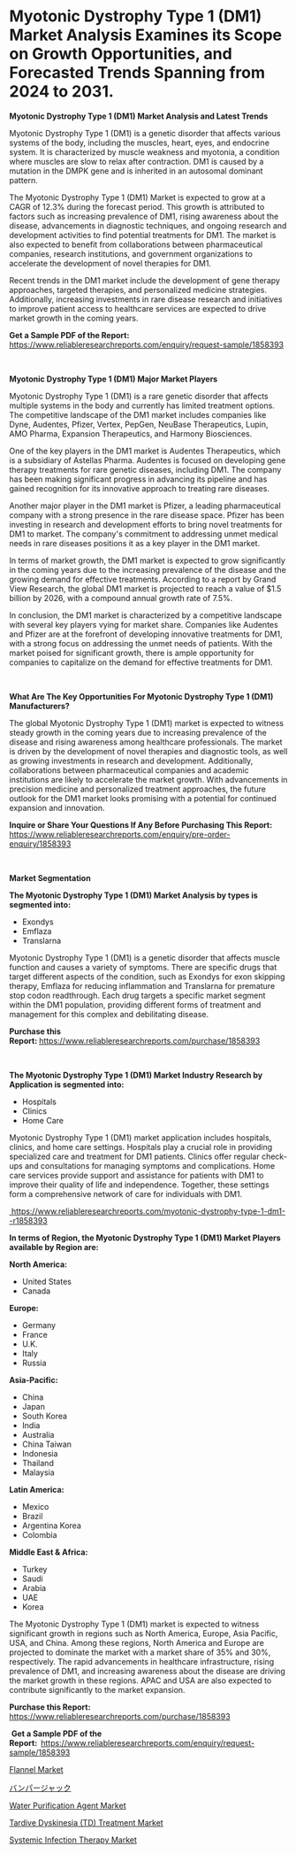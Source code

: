 <p><h1>Myotonic Dystrophy Type 1 (DM1) Market Analysis Examines its Scope on Growth Opportunities, and Forecasted Trends Spanning from 2024 to 2031.</h1></p><p><strong>Myotonic Dystrophy Type 1 (DM1) Market Analysis and Latest Trends</strong></p>
<p><p>Myotonic Dystrophy Type 1 (DM1) is a genetic disorder that affects various systems of the body, including the muscles, heart, eyes, and endocrine system. It is characterized by muscle weakness and myotonia, a condition where muscles are slow to relax after contraction. DM1 is caused by a mutation in the DMPK gene and is inherited in an autosomal dominant pattern.</p><p>The Myotonic Dystrophy Type 1 (DM1) Market is expected to grow at a CAGR of 12.3% during the forecast period. This growth is attributed to factors such as increasing prevalence of DM1, rising awareness about the disease, advancements in diagnostic techniques, and ongoing research and development activities to find potential treatments for DM1. The market is also expected to benefit from collaborations between pharmaceutical companies, research institutions, and government organizations to accelerate the development of novel therapies for DM1.</p><p>Recent trends in the DM1 market include the development of gene therapy approaches, targeted therapies, and personalized medicine strategies. Additionally, increasing investments in rare disease research and initiatives to improve patient access to healthcare services are expected to drive market growth in the coming years.</p></p>
<p><strong>Get a Sample PDF of the Report:&nbsp;</strong> <a href="https://www.reliableresearchreports.com/enquiry/request-sample/1858393">https://www.reliableresearchreports.com/enquiry/request-sample/1858393</a></p>
<p>&nbsp;</p>
<p><strong>Myotonic Dystrophy Type 1 (DM1) Major Market Players</strong></p>
<p><p>Myotonic Dystrophy Type 1 (DM1) is a rare genetic disorder that affects multiple systems in the body and currently has limited treatment options. The competitive landscape of the DM1 market includes companies like Dyne, Audentes, Pfizer, Vertex, PepGen, NeuBase Therapeutics, Lupin, AMO Pharma, Expansion Therapeutics, and Harmony Biosciences.</p><p>One of the key players in the DM1 market is Audentes Therapeutics, which is a subsidiary of Astellas Pharma. Audentes is focused on developing gene therapy treatments for rare genetic diseases, including DM1. The company has been making significant progress in advancing its pipeline and has gained recognition for its innovative approach to treating rare diseases.</p><p>Another major player in the DM1 market is Pfizer, a leading pharmaceutical company with a strong presence in the rare disease space. Pfizer has been investing in research and development efforts to bring novel treatments for DM1 to market. The company's commitment to addressing unmet medical needs in rare diseases positions it as a key player in the DM1 market.</p><p>In terms of market growth, the DM1 market is expected to grow significantly in the coming years due to the increasing prevalence of the disease and the growing demand for effective treatments. According to a report by Grand View Research, the global DM1 market is projected to reach a value of $1.5 billion by 2026, with a compound annual growth rate of 7.5%.</p><p>In conclusion, the DM1 market is characterized by a competitive landscape with several key players vying for market share. Companies like Audentes and Pfizer are at the forefront of developing innovative treatments for DM1, with a strong focus on addressing the unmet needs of patients. With the market poised for significant growth, there is ample opportunity for companies to capitalize on the demand for effective treatments for DM1.</p></p>
<p>&nbsp;</p>
<p><strong>What Are The Key Opportunities For Myotonic Dystrophy Type 1 (DM1) Manufacturers?</strong></p>
<p><p>The global Myotonic Dystrophy Type 1 (DM1) market is expected to witness steady growth in the coming years due to increasing prevalence of the disease and rising awareness among healthcare professionals. The market is driven by the development of novel therapies and diagnostic tools, as well as growing investments in research and development. Additionally, collaborations between pharmaceutical companies and academic institutions are likely to accelerate the market growth. With advancements in precision medicine and personalized treatment approaches, the future outlook for the DM1 market looks promising with a potential for continued expansion and innovation.</p></p>
<p><strong>Inquire or Share Your Questions If Any Before Purchasing This Report:</strong> <a href="https://www.reliableresearchreports.com/enquiry/pre-order-enquiry/1858393">https://www.reliableresearchreports.com/enquiry/pre-order-enquiry/1858393</a></p>
<p>&nbsp;</p>
<p><strong>Market Segmentation</strong></p>
<p><strong>The Myotonic Dystrophy Type 1 (DM1) Market Analysis by types is segmented into:</strong></p>
<p><ul><li>Exondys</li><li>Emflaza</li><li>Translarna</li></ul></p>
<p><p>Myotonic Dystrophy Type 1 (DM1) is a genetic disorder that affects muscle function and causes a variety of symptoms. There are specific drugs that target different aspects of the condition, such as Exondys for exon skipping therapy, Emflaza for reducing inflammation and Translarna for premature stop codon readthrough. Each drug targets a specific market segment within the DM1 population, providing different forms of treatment and management for this complex and debilitating disease.</p></p>
<p><strong>Purchase this Report:&nbsp;</strong><a href="https://www.reliableresearchreports.com/purchase/1858393">https://www.reliableresearchreports.com/purchase/1858393</a></p>
<p>&nbsp;</p>
<p><strong>The Myotonic Dystrophy Type 1 (DM1) Market Industry Research by Application is segmented into:</strong></p>
<p><ul><li>Hospitals</li><li>Clinics</li><li>Home Care</li></ul></p>
<p><p>Myotonic Dystrophy Type 1 (DM1) market application includes hospitals, clinics, and home care settings. Hospitals play a crucial role in providing specialized care and treatment for DM1 patients. Clinics offer regular check-ups and consultations for managing symptoms and complications. Home care services provide support and assistance for patients with DM1 to improve their quality of life and independence. Together, these settings form a comprehensive network of care for individuals with DM1.</p></p>
<p><a href="https://www.reliableresearchreports.com/myotonic-dystrophy-type-1-dm1--r1858393">&nbsp;https://www.reliableresearchreports.com/myotonic-dystrophy-type-1-dm1--r1858393</a></p>
<p><strong>In terms of Region, the Myotonic Dystrophy Type 1 (DM1) Market Players available by Region are:</strong></p>
<p>
    <p> <strong> North America: </strong>
        <ul>
            <li>United States</li>
            <li>Canada</li>
        </ul>
        </p> 
    <p> <strong> Europe: </strong>
        <ul>
            <li>Germany</li>
            <li>France</li>
            <li>U.K.</li>
            <li>Italy</li>
            <li>Russia</li>
        </ul>
        </p> 
    <p> <strong> Asia-Pacific: </strong>
        <ul>
            <li>China</li>
            <li>Japan</li>
            <li>South Korea</li>
            <li>India</li>
            <li>Australia</li>
            <li>China Taiwan</li>
            <li>Indonesia</li>
            <li>Thailand</li>
            <li>Malaysia</li>
        </ul>
        </p> 
    <p> <strong> Latin America: </strong>
        <ul>
            <li>Mexico</li>
            <li>Brazil</li>
            <li>Argentina Korea</li>
            <li>Colombia</li>
        </ul>
        </p> 
    <p> <strong> Middle East & Africa: </strong>
        <ul>
            <li>Turkey</li>
            <li>Saudi</li>
            <li>Arabia</li>
            <li>UAE</li>
            <li>Korea</li>
        </ul>
    </p>
    </p>
<p><p>The Myotonic Dystrophy Type 1 (DM1) market is expected to witness significant growth in regions such as North America, Europe, Asia Pacific, USA, and China. Among these regions, North America and Europe are projected to dominate the market with a market share of 35% and 30%, respectively. The rapid advancements in healthcare infrastructure, rising prevalence of DM1, and increasing awareness about the disease are driving the market growth in these regions. APAC and USA are also expected to contribute significantly to the market expansion.</p></p>
<p><strong>Purchase this Report: </strong><a href="https://www.reliableresearchreports.com/purchase/1858393">https://www.reliableresearchreports.com/purchase/1858393</a></p>
<p>&nbsp;<strong>Get a Sample PDF of the Report:&nbsp;&nbsp;</strong><a href="https://www.reliableresearchreports.com/enquiry/request-sample/1858393">https://www.reliableresearchreports.com/enquiry/request-sample/1858393</a></p>
<p><strong></strong></p>
<p><p><a href="https://www.linkedin.com/pulse/flannel-market-trends-detailed-study-its-segmentation-analyzing-lysif?trackingId=%2FnGXNnX9S1yk59wFcvW0PQ%3D%3D">Flannel Market</a></p><p><a href="https://medium.com/@skylarreilly36/%E3%83%90%E3%83%B3%E3%83%91%E3%83%BC%E3%82%B8%E3%83%A3%E3%83%83%E3%82%AF%E3%83%9E%E3%83%BC%E3%82%B1%E3%83%83%E3%83%88%E3%83%88%E3%83%AC%E3%83%B3%E3%83%89-%E3%83%90%E3%83%B3%E3%83%91%E3%83%BC%E3%82%B8%E3%83%A3%E3%83%83%E3%82%AF%E3%83%9E%E3%83%BC%E3%82%B1%E3%83%83%E3%83%88%E3%81%AE%E3%82%A4%E3%83%B3%E3%82%B5%E3%82%A4%E3%83%88%E3%81%A8%E4%BA%88%E6%B8%AC%E5%88%86%E6%9E%90-2024%E5%B9%B4-2031%E5%B9%B4-%E3%81%AB%E7%84%A6%E7%82%B9%E3%82%92%E5%BD%93%E3%81%A6%E3%82%8B-cb70971e8756">バンパージャック</a></p><p><a href="https://www.linkedin.com/pulse/global-water-purification-agent-market-size-expected-reach-5cxof?trackingId=4wzBa5bKQbSHKH9vlOgJ8g%3D%3D">Water Purification Agent Market</a></p><p><a href="https://github.com/arabintang013/Market-Research-Report-List-1/blob/main/tardive-dyskinesia-td-treatment-market.md">Tardive Dyskinesia (TD) Treatment Market</a></p><p><a href="https://github.com/FredaSauer/Market-Research-Report-List-1/blob/main/systemic-infection-therapy-market.md">Systemic Infection Therapy Market</a></p></p>